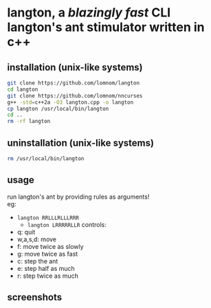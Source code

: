 # langton, a *blazingly fast* CLI langton's ant stimulator written in c++
## installation (unix-like systems)
```bash
git clone https://github.com/lomnom/langton
cd langton
git clone https://github.com/lomnom/nncurses
g++ -std=c++2a -O3 langton.cpp -o langton
cp langton /usr/local/bin/langton
cd ..
rm -rf langton
```
## uninstallation (unix-like systems)
```bash
rm /usr/local/bin/langton
```
## usage
run langton's ant by providing rules as arguments!  
eg: 
  - `langton RRLLLRLLLRRR`
    - `langton LRRRRRLLR`
controls:
  - q: quit
  - w,a,s,d: move
  - f: move twice as slowly
  - g: move twice as fast
  - c: step the ant
  - e: step half as much
  - r: step twice as much
## screenshots